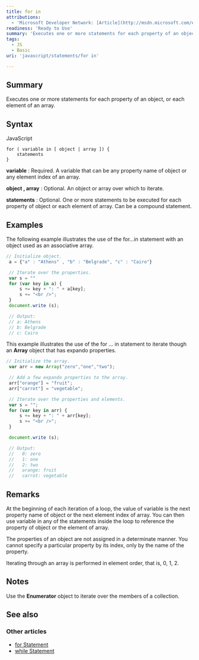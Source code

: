 ```yaml
---
title: for in
attributions:
  - 'Microsoft Developer Network: [Article](http://msdn.microsoft.com/en-us/library/ie/55wb2d34(v=vs.94).aspx)'
readiness: 'Ready to Use'
summary: 'Executes one or more statements for each property of an object, or each element of an array.'
tags:
  - JS
  - Basic
uri: 'javascript/statements/for in'

---
```

## Summary

Executes one or more statements for each property of an object, or each element of an array.

## Syntax

<span class="language">JavaScript</span>

    for ( variable in [ object | array ]) {
        statements
    }

**variable**
:   Required. A variable that can be any property name of object or any element index of an array.

**object , array**
:   Optional. An object or array over which to iterate.

**statements**
:   Optional. One or more statements to be executed for each property of object or each element of array. Can be a compound statement.

## Examples

The following example illustrates the use of the for...in statement with an object used as an associative array.

``` js
// Initialize object.
 a = {"a" : "Athens" , "b" : "Belgrade", "c" : "Cairo"}

 // Iterate over the properties.
 var s = ""
 for (var key in a) {
     s += key + ": " + a[key];
     s += "<br />";
 }
 document.write (s);

 // Output:
 // a: Athens
 // b: Belgrade
 // c: Cairo
```

This example illustrates the use of the for ... in statement to iterate though an **Array** object that has expando properties.

``` js
// Initialize the array.
 var arr = new Array("zero","one","two");

 // Add a few expando properties to the array.
 arr["orange"] = "fruit";
 arr["carrot"] = "vegetable";

 // Iterate over the properties and elements.
 var s = "";
 for (var key in arr) {
     s += key + ": " + arr[key];
     s += "<br />";
 }

 document.write (s);

 // Output:
 //   0: zero
 //   1: one
 //   2: two
 //   orange: fruit
 //   carrot: vegetable
```

## Remarks

At the beginning of each iteration of a loop, the value of variable is the next property name of object or the next element index of array. You can then use variable in any of the statements inside the loop to reference the property of object or the element of array.

The properties of an object are not assigned in a determinate manner. You cannot specify a particular property by its index, only by the name of the property.

Iterating through an array is performed in element order, that is, 0, 1, 2.

## Notes

Use the **Enumerator** object to iterate over the members of a collection.

## See also

### Other articles

-   [for Statement](/javascript/statements/for)
-   [while Statement](/javascript/statements/while)

